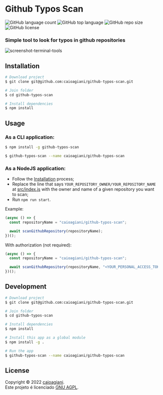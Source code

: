 <!--
/*
 * Thanks for downloading this project, if you have any ideas, tweaks, etc...
 * fork the repository and create a Pull Request.
 */
-->

# Github Typos Scan

<div align="left">
  <img alt="GitHub language count" src="https://img.shields.io/github/languages/count/caioagiani/github-typos-scan">
  <img alt="GitHub top language" src="https://img.shields.io/github/languages/top/caioagiani/github-typos-scan">
  <img alt="GitHub repo size" src="https://img.shields.io/github/repo-size/caioagiani/github-typos-scan">
  <img alt="GitHub license" src="https://img.shields.io/badge/license-GNU%20AGPL-blue.svg">
</div>

<h3 align="left">Simple tool to look for typos in github repositories</h3>

![screenshot-terminal-tools](https://github.com/caioagiani/github-typos-scan/blob/main/.github/assets/terminal.png)

## Installation

```bash
# Download project
$ git clone git@github.com:caioagiani/github-typos-scan.git

# Join folder
$ cd github-typos-scan

# Install dependencies
$ npm install
```

## Usage

### As a CLI application:

```bash
$ npm install -g github-typos-scan

$ github-typos-scan --name caioagiani/github-typos-scan
```

### As a NodeJS application:

- Follow the [Installation](#installation) process;
- Replace the line that says `YOUR_REPOSITORY_OWNER/YOUR_REPOSITORY_NAME` at [src/index.js](./src/index.js) with the owner and name of a given repository you want to scan;
- Run `npm run start`.

Example:

```js
(async () => {
  const repositoryName = "caioagiani/github-typos-scan";

  await scanGithubRepository(repositoryName);
})();
```

With authorization (not required):
```js
(async () => {
  const repositoryName = "caioagiani/github-typos-scan";

  await scanGithubRepository(repositoryName, "<YOUR_PERSONAL_ACCESS_TOKEN>");
})();
```

## Development

```bash
# Download project
$ git clone git@github.com:caioagiani/github-typos-scan.git

# Join folder
$ cd github-typos-scan

# Install dependencies
$ npm install

# Install this app as a global module
$ npm install -g .

# Run the app
$ github-typos-scan --name caioagiani/github-typos-scan
```

## License

Copyright © 2022 [caioagiani](https://github.com/caioagiani).<br />
Este projeto é licenciado [GNU AGPL](https://github.com/caioagiani/github-typos-scan/blob/master/LICENSE).

